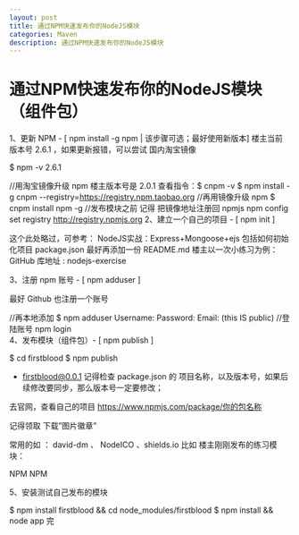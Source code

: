 ```yaml
---
layout: post
title: 通过NPM快速发布你的NodeJS模块
categories: Maven
description: 通过NPM快速发布你的NodeJS模块
---
```


# 通过NPM快速发布你的NodeJS模块（组件包）
1、更新 NPM - [ npm install -g npm | 该步骤可选；最好使用新版本]
楼主当前版本号 2.6.1 ，如果更新报错，可以尝试 国内淘宝镜像

$ npm -v
2.6.1

//用淘宝镜像升级 npm 楼主版本号是 2.0.1 查看指令：$ cnpm -v 
$ npm install -g cnpm --registry=https://registry.npm.taobao.org
//再用镜像升级 npm
$ cnpm install npm -g
//发布模块之前 记得 把镜像地址注册回 npmjs
npm config set registry http://registry.npmjs.org
2、建立一个自己的项目 - [ npm init ]

这个此处略过，可参考： NodeJS实战：Express+Mongoose+ejs
包括如何初始化项目 package.json 最好再添加一份 README.md
楼主以一次小练习为例：GitHub 库地址 : nodejs-exercise

3、注册 npm 账号 - [ npm adduser ]

最好 Github 也注册一个账号

//再本地添加
$ npm adduser
Username: 
Password:
Email: (this IS public) 
//登陆账号
npm login  
4、发布模块（组件包）- [ npm publish ]

$ cd firstblood
$ npm publish  
+ firstblood@0.0.1
记得检查 package.json 的 项目名称，以及版本号，如果后续修改要同步，那么版本号一定要修改；

去官网，查看自己的项目 https://www.npmjs.com/package/你的包名称

记得领取 下载”图片徽章”

常用的如 ： david-dm 、 NodeICO 、shields.io
比如 楼主刚刚发布的练习模块：

NPM
NPM

5、安装测试自己发布的模块

$ npm install firstblood && cd node_modules/firstblood
$ npm install && node app
完

